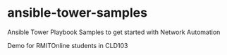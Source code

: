 # ansible-tower-samples
Ansible Tower Playbook Samples to get started with Network Automation 

Demo for RMITOnline students in CLD103  
